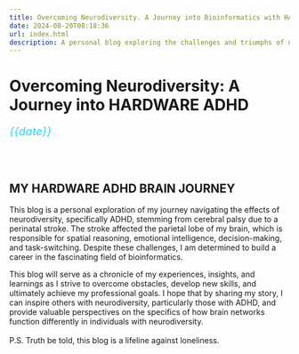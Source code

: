 ```yaml
---
title: Overcoming Neurodiversity. A Journey into Bioinformatics with HARDWARE ADHD.
date: 2024-08-20T08:18:36
url: index.html
description: A personal blog exploring the challenges and triumphs of navigating a career in bioinformatics while living with the effects of cerebral palsy and ADHD. 
---
```


# Overcoming Neurodiversity: A Journey into HARDWARE ADHD
<span style="color: #26d7fe; font-size: 1.25rem; font-style: italic;">{{date}}</span>

<br> <br>

## MY HARDWARE ADHD BRAIN JOURNEY


This blog is a personal exploration of my journey navigating the effects of neurodiversity, specifically ADHD, stemming from cerebral palsy due to a perinatal stroke. The stroke affected the parietal lobe of my brain, which is responsible for spatial reasoning, emotional intelligence, decision-making, and task-switching. Despite these challenges, I am determined to build a career in the fascinating field of bioinformatics.

This blog will serve as a chronicle of my experiences, insights, and learnings as I strive to overcome obstacles, develop new skills, and ultimately achieve my professional goals. I hope that by sharing my story, I can inspire others with neurodiversity, particularly those with ADHD, and provide valuable perspectives on the specifics of how brain networks function differently in individuals with neurodiversity.
<br> <br>
P.S.  Truth be told, this blog is a lifeline against loneliness.